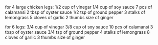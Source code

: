 for 4 large chicken legs:
1/2 cup of vinegar
1/4 cup of soy sauce
7 pcs of calamansi
2 tbsp of oyster sauce
1/2 tsp of ground pepper
3 stalks of lemongrass
5 cloves of garlic
2 thumbs size of ginger

for 6 legs:
3/4 cup of vinegar
3/8 cup of soy sauce
10 pcs of calamansi
3 tbsp of oyster sauce
3/4 tsp of ground pepper
4 stalks of lemongrass
8 cloves of garlic
3 thumbs size of ginger